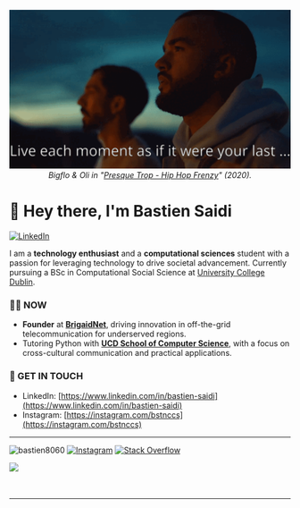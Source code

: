 <p align="center">
  <img src="https://github.com/bastien8060/bastien8060/blob/main/bastien8060_banner.gif?raw=true" /><br>
<em>Bigflo & Oli in "<a href="https://www.imdb.com/title/tt13161318">Presque Trop - Hip Hop Frenzy</a>" (2020).</em>
</p>

# 👋 Hey there, I'm Bastien Saidi

[![LinkedIn](https://img.shields.io/badge/LinkedIn-bastien--saidi-blue?style=for-the-badge&logo=linkedin)](https://www.linkedin.com/in/bastien-saidi)

I am a **technology enthusiast** and a **computational sciences** student with a passion for leveraging technology to drive societal advancement. Currently pursuing a BSc in Computational Social Science at [University College Dublin](https://www.ucd.ie).

### 👨‍💻 NOW

- **Founder** at **[BrigaidNet](https://brigaidnet.com)**, driving innovation in off-the-grid telecommunication for underserved regions.
- Tutoring Python with **[UCD School of Computer Science](https://www.ucd.ie/cs/)**, with a focus on cross-cultural communication and practical applications.

### 📨 GET IN TOUCH

- LinkedIn: [https://www.linkedin.com/in/bastien-saidi](https://www.linkedin.com/in/bastien-saidi)
- Instagram: [https://instagram.com/bstnccs](https://instagram.com/bstnccs)

----

<img src="https://komarev.com/ghpvc/?username=bastien8060&label=Profile%20views&color=0e75b6&style=flat" alt="bastien8060" /> [![Instagram](https://img.shields.io/badge/Instagram-%23E4405F.svg?logo=Instagram&logoColor=white)](https://instagram.com/bstnccs) [![Stack Overflow](https://img.shields.io/badge/-Stackoverflow-FE7A16?logo=stack-overflow&logoColor=white)](https://stackoverflow.com/users/11980232) 


![](https://github-readme-stats-mu-eight-42.vercel.app/api?username=bastien8060&theme=great-gatsby&hide_border=false&include_all_commits=false&count_private=true)

<br/><hr><br/>

